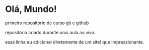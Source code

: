 # Olá, Mundo!

 primeiro repositorio de curso git e github

 repositório criado durante uma aula ao vivo.
 
 essa linha eu adicionei diretamente de um site! que impressionante.
